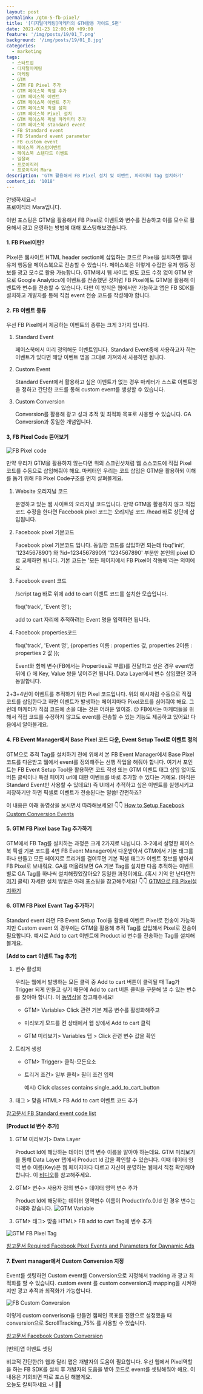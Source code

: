 ```yaml
---
layout: post
permalink: /gtm-5-fb-pixel/
title: '[디지털마케팅]마케터의 GTM활용 가이드_5편'
date: 2021-01-23 12:00:00 +09:00
feature: '/img/posts/19/01_T.png'
background: '/img/posts/19/01_B.jpg'
categories:
  - marketing
tags:
  - 스타트업
  - 디지털마케팅
  - 마케팅
  - GTM
  - GTM FB Pixel 추가
  - GTM 페이스북 픽셀 추가
  - GTM 페이스북 이벤트
  - GTM 페이스북 이벤트 추가
  - GTM 페이스북 픽셀 설치
  - GTM 페이스북 Pixel 설치
  - GTM 페이스북 픽셀 파라미터 추가
  - GTM 페이스북 standard event
  - FB Standard event
  - FB Standard event parameter
  - FB custom event
  - 페이스북 커스텀이벤트
  - 페이스북 스텐다드 이벤트  
  - 일잘러
  - 프로이직러
  - 프로이직러 Mara
description: 'GTM 활용해서 FB Pixel 설치 및 이벤트, 파라미터 Tag 설치하기'
content_id: '1018'
---
```


안녕하세요~!<br>
프로이직러 Mara입니다.

이번 포스팅은 GTM을 활용해서 FB Pixel로 이벤트와 변수를 전송하고 이를 모수로 활용해서 광고 운영하는 방법에 대해 포스팅해보겠습니다. 

#### 1. FB Pixel이란?

 Pixel은 웹사이트 HTML header section에 삽입하는 코드로 Pixel을 설치하면 웹내 유저 행동을 페이스북으로 전송할 수 있습니다. 페이스북은 이렇게 수집한 유저 행동 정보를 광고 모수로 활용 가능합니다. GTM에서 웹 사이트 별도 코드 수정 없이 GTM 만으로 Google Analytics에 이벤트를 전송했던 것처럼 FB Pixel에도 GTM을 활용해 이벤트와 변수를 전송할 수 있습니다. 다만 이 방식은 웹에서만 가능하고 앱은 FB SDK를 설치하고 개발자를 통해 직접 event 전송 코드를 작성해야 합니다. 

#### 2. FB 이벤트 종류

우선 FB Pixel에서 제공하는 이벤트의 종류는 크게 3가지 입니다. 

1. Standard Event 

   페이스북에서 미리 정의해둔 이벤트입니다. Standard Event중에 사용하고자 하는 이벤트가 있다면 해당 이벤트 명을 그대로 가져와서 사용하면 됩니다. 

2. Custom Event 

   Standard Event에서 활용하고 싶은 이벤트가 없는 경우 마케터가 스스로 이벤트명을 정하고 간단한 코드를 통해 custom event를 생성할 수 있습니다. 

3. Custom Conversion 

   Conversion를 활용해 광고 성과 추적 및 최적화 목표로 사용할 수 있습니다. GA Conversion과 동일한 개념입니다.

#### 3, FB Pixel Code 뜯어보기 

![FB Pixel code](/img/posts/19/01.png)

만약 우리가 GTM을 활용하지 않는다면 위의 스크린샷처럼 웹 소스코드에 직접 Pixel 코드를 수동으로 삽입해줘야 해요. 마케터인 우리는 코드 삽입은 GTM을 활용하되 이해를 돕기 위해 FB Pixel Code구조를 먼저 살펴볼게요. 

1. Website 오리지널 코드 

   운영하고 있는 웹 사이트의 오리지널 코드입니다. 만약 GTM을 활용하지 않고 직접 코드 수정을 한다면 Facebook pixel 코드는 오리지널 코드 /head 바로 상단에 삽입됩니다. 

2. Facebook pixel 기본코드

   Facebook pixel 기본코드 입니다. 동일한 코드를 삽입하면 되는데 fbq('init', '1234567890') 와 ?id=1234567890의 '1234567890' 부분만 본인의 pixel ID로 교체하면 됩니다. 기본 코드는 '모든 페이지에서 FB Pixel이 작동해'라는 의미에요. 

3. Facebook event 코드 

   /script tag 바로 위에 add to cart 이벤트 코드를 설치한 모습입니다. 

   fbq('track', 'Event 명');

   add to cart 자리에 추적하려는 Event 명을 입력하면 됩니다. 

4. Facebook properties코드

   fbq('track', 'Event 명', {properties 이름 : properties 값, properties 2이름 : properties 2 값 });

   Event와 함께 변수(FB에서는 Properties로 부름)를 전달하고 싶은 경우 event명 뒤에 {} 에 Key, Value 쌍을 넣어주면 됩니다. Data Layer에서 변수 삽입했던 것과 동일합니다. 

2+3+4번이 이벤트를 추적하기 위한 Pixel 코드입니다. 위의 예시처럼 수동으로 직접 코드를 삽입한다고 하면 이벤트가 발생하는 페이지마다 Pixel코드를 심어줘야 해요. 그런데 마케터가 직접 코드에 손을 대는 것은 어려운 일이죠. 😥 FB에서는 마케터들을 위해서 직접 코드를 수정하지 않고도 event를 전송할 수 있는 기능도 제공하고 있어요! 다음에서 알아볼게요. 

#### 4. FB Event Manager에서 Base Pixel 코드 다운, Event Setup Tool로 이벤트 정의 

GTM으로 추적 Tag를 설치하기 전에 위에서 본 FB Event Manager에서 Base Pixel코드를 다운받고 웹에서 event를 정의해주는 선행 작업을 해줘야 합니다. 여기서 포인트는 FB Event Setup Tool을 활용하면 코드 작성 또는 GTM 이벤트 태그 삽입 없이도 버튼 클릭이나 특정 페이지 url에 대한 이벤트를 바로 추가할 수 있다는 거예요. (아직은 Standard Event만 사용할 수 있데요!) 즉 UI에서 추적하고 싶은 이벤트를 실행시키고 저장하기만 하면 픽셀로 이벤트가 전송된다는 말씀! 간편하죠?

이 내용은 아래 동영상을 보시면서 따라해보세요! 👇👇
[How to Setup Facebook Custom Conversion Events](https://youtu.be/GRJS4eH_diE)

#### 5. GTM FB Pixel base Tag 추가하기 

GTM에서 FB Tag를 설치하는 과정은 크게 2가지로 나뉩니다. 3-2에서 설명한 페이스북 픽셀 기본 코드를 4번 FB Event Manager에서 다운받아서 GTM에서 기본 태그를 하나 만들고 모든 페이지로 트리거를 걸어두면 기본 픽셀 태그가 이벤트 정보를 받아서 FB Pixel로 보내줘요. GA를 떠올려보면 GA 기본 Tag를 설치한 다음 추적하는 이벤트 별로 GA Tag를 하나씩 설치해줬었잖아요? 동일한 과정이에요. (혹시 기억 안 난다면?! [여기](https://mara.kim/gtm-3-event-utilize/) 클릭) 자세한 설치 방법은 아래 포스팅을 참고해주세요! 👇👇
[GTM으로 FB Pixel설치하기](https://nohze.com/mkt/gtm04_GTM_Facebook/)

#### 6. GTM FB Pixel Evant Tag 추가하기 

Standard event 라면 FB Event Setup Tool을 활용해 이벤트 Pixel로 전송이 가능하지만 Custom event 의 경우에는 GTM을 활용해 추적 Tag를 삽입해서 Pixel로 전송이 필요합니다. 예시로 Add to cart 이벤트에 Product id 변수를 전송하는 Tag를 설치해볼게요. 

**[Add to cart 이벤트 Tag 추가]**

1. 변수 활성화

   우리는 웹에서 발생하는 모든 클릭 중 Add to cart 버튼이 클릭될 때 Tag가 Trigger 되게 만들고 싶기 때문에 Add to cart 버튼 클릭을 구분해 낼 수 있는 변수를 찾아야 합니다. 이 [동영상](https://youtu.be/r87A-Ql2czg)을 참고해주세요!  
   
   - GTM> Variable> Click 관련 기본 제공 변수를 활성화해주고 
   
   - 미리보기 모드를 켠 상태에서 웹 상에서 Add to cart 클릭
   
   - GTM 미리보기> Variables 탭 > Click 관련 변수 값을 확인

2. 트리거 생성 

   - GTM> Trigger> 클릭-모든요소

   - 트리거 조건> 일부 클릭> 필터 조건 입력

     예시) Click classes contains single_add_to_cart_button 

3. 태그 > 맞춤 HTML> FB Add to cart 이벤트 코드 추가 

 [참고문서 FB Standard event code list](https://www.facebook.com/business/help/402791146561655?id=1205376682832142)

**[Product Id 변수 추가]**

1. GTM 미리보기> Data Layer

   Product Id에 해당하는 데이터 영역 변수 이름을 알아야 하는데요. GTM 미리보기를 통해 Data Layer 탭에서 Product Id 값을 확인할 수 있습니다. 이때 데이터 영역 변수 이름(Key)은 웹 페이지마다 다르고 자신이 운영하는 웹에서 직접 확인해야 합니다. 이 [비디오](https://youtu.be/MPNQmdGZIuQ?t=189)를 참고해주세요. 

2. GTM> 변수> 사용자 정의 변수> 데이터 영역 변수 추가 

   Product Id에 해당하는 데이터 영역변수 이름이 ProductInfo.0.Id 인 경우 변수는 아래와 같습니다. 
   ![GTM Variable](/img/posts/19/02.png)

3. GTM> 태그> 맞춤 HTML> FB add to cart Tag에 변수 추가 

![GTM FB Pixel Tag](/img/posts/19/03.png)

[참고문서 Required Facebook Pixel Events and Parameters for Daynamic Ads](https://www.facebook.com/business/help/606577526529702)

#### 7. Event manager에서 Custom Conversion 지정

Event를 셋팅하면 Custom event를 Conversion으로 지정해서 tracking 과 광고 최적화를 할 수 있습니다. custom event 를 custom conversion과 mapping을 시켜야지만 광고 추적과 최적화가 가능합니다. 

![FB Custom Conversion](/img/posts/19/04.png)


이렇게 custom converison을 만들면 캠페인 목표를 전환으로 설정했을 때 conversion으로 ScrollTracking_75% 를 사용할 수 있습니다. 

[참고문서 Facebook Custom Conversion](https://www.jonloomer.com/facebook-custom-conversions/)

[번외]앱 이벤트 셋팅 

비교적 간단한(?) 웹과 달리 앱은 개발자의 도움이 필요합니다. 우선 웹에서 Pixel역할을 하는 FB SDK를 설치 후 개발자의 도움을 받아 코드로 event를 셋팅해줘야 해요. 이 내용은 기회되면 따로 포스팅 해볼게요. <br>오늘도 칼퇴하세요 ~!  🙋‍♀️